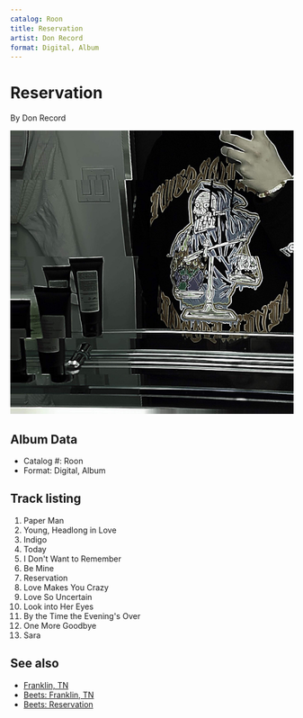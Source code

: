 ```yaml
---
catalog: Roon
title: Reservation
artist: Don Record
format: Digital, Album
---
```


# Reservation

By Don Record

![](../../assets/albumcovers/Don_Record-Reservation.png)

## Album Data

- Catalog #: Roon
- Format: Digital, Album


## Track listing


1. Paper Man
2. Young, Headlong in Love
3. Indigo
4. Today
5. I Don't Want to Remember
6. Be Mine
7. Reservation
8. Love Makes You Crazy
9. Love So Uncertain
10. Look into Her Eyes
11. By the Time the Evening's Over
12. One More Goodbye
13. Sara


## See also

- [Franklin, TN](Franklin__TN.md)
- [Beets: Franklin, TN](../../Beets/Don_Record/Franklin__TN.md)
- [Beets: Reservation](../../Beets/Don_Record/Reservation.md)
